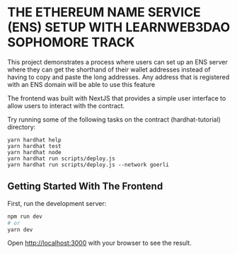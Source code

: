 # THE ETHEREUM NAME SERVICE (ENS) SETUP WITH LEARNWEB3DAO SOPHOMORE TRACK

This project demonstrates a process where users can set up an ENS server where they can get the shorthand of their wallet addresses instead of having to copy and paste the long addresses. Any address that is registered with an ENS domain will be able to use this feature

The frontend was built with NextJS that provides a simple user interface to allow users to interact with the contract.


Try running some of the following tasks on the contract (hardhat-tutorial) directory:

```shell
yarn hardhat help
yarn hardhat test
yarn hardhat node
yarn hardhat run scripts/deploy.js
yarn hardhat run scripts/deploy.js --network goerli
```

## Getting Started With The Frontend

First, run the development server:

```bash
npm run dev
# or
yarn dev
```

Open [http://localhost:3000](http://localhost:3000) with your browser to see the result.
